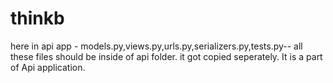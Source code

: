# thinkb

here in api app - models.py,views.py,urls.py,serializers.py,tests.py-- all these files should be inside of api folder. it got copied seperately. It is a part of Api application.
